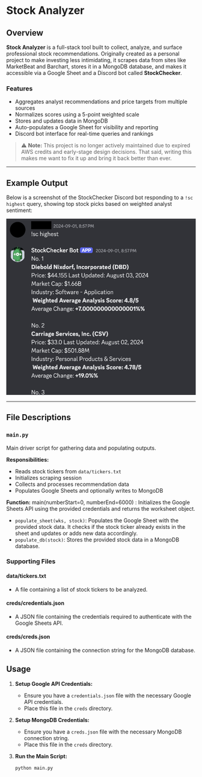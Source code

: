 # Stock Analyzer

## Overview

**Stock Analyzer** is a full-stack tool built to collect, analyze, and surface professional stock recommendations. Originally created as a personal project to make investing less intimidating, it scrapes data from sites like MarketBeat and Barchart, stores it in a MongoDB database, and makes it accessible via a Google Sheet and a Discord bot called **StockChecker**.

### Features
- Aggregates analyst recommendations and price targets from multiple sources
- Normalizes scores using a 5-point weighted scale
- Stores and updates data in MongoDB
- Auto-populates a Google Sheet for visibility and reporting
- Discord bot interface for real-time queries and rankings

> ⚠️ **Note:** This project is no longer actively maintained due to expired AWS credits and early-stage design decisions. That said, writing this makes me want to fix it up and bring it back better than ever.

---

## Example Output

Below is a screenshot of the StockChecker Discord bot responding to a `!sc highest` query, showing top stock picks based on weighted analyst sentiment:

![Example Bot Output](example.png)

---

## File Descriptions

### `main.py`
Main driver script for gathering data and populating outputs.

**Responsibilities:**
- Reads stock tickers from `data/tickers.txt`
- Initializes scraping session
- Collects and processes recommendation data
- Populates Google Sheets and optionally writes to MongoDB

**Function:**
main(numberStart=0, numberEnd=6000) : Initializes the Google Sheets API using the provided credentials and returns the worksheet object.
- `populate_sheet(wks, stock)`: Populates the Google Sheet with the provided stock data. It checks if the stock ticker already exists in the sheet and updates or adds new data accordingly.
- `populate_db(stock)`: Stores the provided stock data in a MongoDB database.

### Supporting Files

#### data/tickers.txt
- A file containing a list of stock tickers to be analyzed.

#### creds/credentials.json
- A JSON file containing the credentials required to authenticate with the Google Sheets API.

#### creds/creds.json
- A JSON file containing the connection string for the MongoDB database.

## Usage

1. **Setup Google API Credentials:**
   - Ensure you have a `credentials.json` file with the necessary Google API credentials.
   - Place this file in the `creds` directory.

2. **Setup MongoDB Credentials:**
   - Ensure you have a `creds.json` file with the necessary MongoDB connection string.
   - Place this file in the `creds` directory.

3. **Run the Main Script:**
   ```bash
   python main.py
